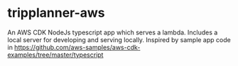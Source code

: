 # tripplanner-aws

An AWS CDK NodeJs typescript app which serves a lambda. Includes a local server for developing and serving locally. 
Inspired by sample app code in https://github.com/aws-samples/aws-cdk-examples/tree/master/typescript
